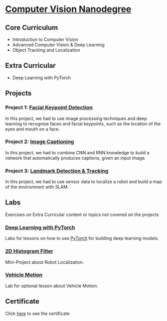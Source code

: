 # [Computer Vision Nanodegree](https://www.udacity.com/course/computer-vision-nanodegree--nd891)

## Core Curriculum

- Introduction to Computer Vision
- Advanced Computer Vision & Deep Learning
- Object Tracking and Localization
  
## Extra Curricular

- Deep Learning with PyTorch
 
## Projects

### Project 1: [Facial Keypoint Detection](Projects/Project_1/P1_Facial_Keypoints)

In this project, we had to use image processing techniques and deep learning to recognize faces and facial keypoints, such as the location of the eyes and mouth on a face.

### Project 2: [Image Captioning](Projects/Project_2/P2_Image_Captioning)

In this project, we had to combine CNN and RNN knowledge to build a network that automatically produces captions, given an input image.

### Project 3: [Landmark Detection & Tracking](Projects/Project_3/P3_Landmark_Detection_and_Tracking)

In this project, we had to use sensor data to localize a robot and build a map of the environment with SLAM.

## Labs

Exercises on Extra Curricular content or topics not covered on the projects

### [Deep Learning with PyTorch](https://github.com/HaraldoFilho/Computer-Vision-Nanodegree/tree/master/Labs/PyTorch)

Labs for lessons on how to use [PyTorch](https://pytorch.org/) for building deep learning models.

### [2D Histogram Filter](https://github.com/HaraldoFilho/Computer-Vision-Nanodegree/tree/master/Labs/2D-Histogram-Filter)

Mini-Project about Robot Localization.

### [Vehicle Motion](https://github.com/HaraldoFilho/Computer-Vision-Nanodegree/tree/master/Labs/Vehicle-Motion)

Lab for optional lesson about Vehicle Motion.

## Certificate

Click [here](https://confirm.udacity.com/AGL9CCHF) to see the certificate

